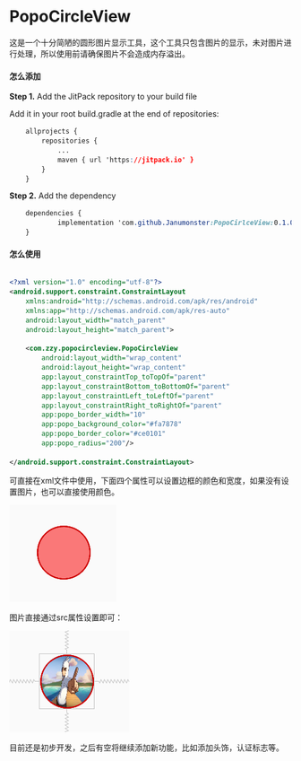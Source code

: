 # PopoCircleView

这是一个十分简陋的圆形图片显示工具，这个工具只包含图片的显示，未对图片进行处理，所以使用前请确保图片不会造成内存溢出。

#### 怎么添加

**Step 1.** Add the JitPack repository to your build file

Add it in your root build.gradle at the end of repositories:

```css
	allprojects {
		repositories {
			...
			maven { url 'https://jitpack.io' }
		}
	}
```

**Step 2.** Add the dependency

```css
	dependencies {
	        implementation 'com.github.Janumonster:PopoCirlceView:0.1.0'
	}
```



#### 怎么使用

```

```

```xml
<?xml version="1.0" encoding="utf-8"?>
<android.support.constraint.ConstraintLayout
    xmlns:android="http://schemas.android.com/apk/res/android"
    xmlns:app="http://schemas.android.com/apk/res-auto"
    android:layout_width="match_parent"
    android:layout_height="match_parent">

    <com.zzy.popocircleview.PopoCircleView
        android:layout_width="wrap_content"
        android:layout_height="wrap_content"
        app:layout_constraintTop_toTopOf="parent"
        app:layout_constraintBottom_toBottomOf="parent"
        app:layout_constraintLeft_toLeftOf="parent"
        app:layout_constraintRight_toRightOf="parent"
        app:popo_border_width="10"
        app:popo_background_color="#fa7878"
        app:popo_border_color="#ce0101"
        app:popo_radius="200"/>

</android.support.constraint.ConstraintLayout>
```

可直接在xml文件中使用，下面四个属性可以设置边框的颜色和宽度，如果没有设置图片，也可以直接使用颜色。

![1540446549171](assets\1540446549171.png)

图片直接通过src属性设置即可：

![](assets\pic2.png)

目前还是初步开发，之后有空将继续添加新功能，比如添加头饰，认证标志等。